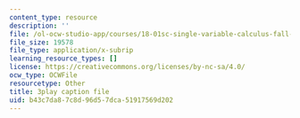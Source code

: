 ```yaml
---
content_type: resource
description: ''
file: /ol-ocw-studio-app/courses/18-01sc-single-variable-calculus-fall-2010/b43c7da87c8d96d57dca51917569d202_LUdI4-YCIh8.srt
file_size: 19578
file_type: application/x-subrip
learning_resource_types: []
license: https://creativecommons.org/licenses/by-nc-sa/4.0/
ocw_type: OCWFile
resourcetype: Other
title: 3play caption file
uid: b43c7da8-7c8d-96d5-7dca-51917569d202
---
```

